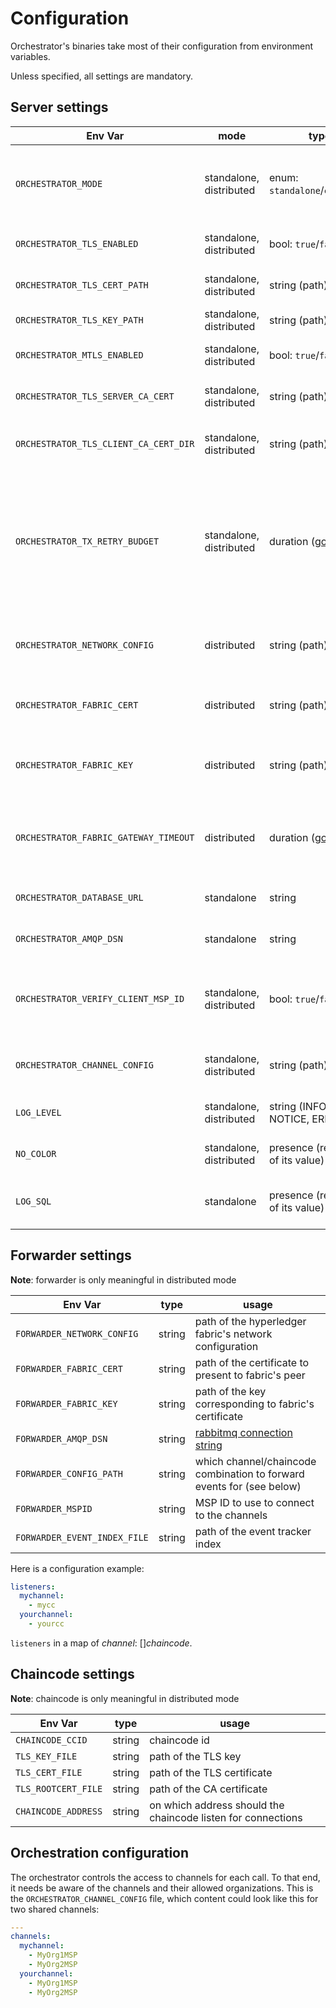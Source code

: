 # Configuration

Orchestrator's binaries take most of their configuration from environment variables.

Unless specified, all settings are mandatory.

## Server settings

| Env Var                               | mode                    | type                                                               | usage                                                                                                                      |
|---------------------------------------|-------------------------|--------------------------------------------------------------------|----------------------------------------------------------------------------------------------------------------------------|
| `ORCHESTRATOR_MODE`                   | standalone, distributed | enum: `standalone`/`chaincode`                                     | specify in which mode to run the orchestrator (defaults to `standalone`)                                                   |
| `ORCHESTRATOR_TLS_ENABLED`            | standalone, distributed | bool: `true`/`false`                                               | whether to add TLS on transport                                                                                            |
| `ORCHESTRATOR_TLS_CERT_PATH`          | standalone, distributed | string (path)                                                      | path of the certificate to use                                                                                             |
| `ORCHESTRATOR_TLS_KEY_PATH`           | standalone, distributed | string (path)                                                      | path of the key to use                                                                                                     |
| `ORCHESTRATOR_MTLS_ENABLED`           | standalone, distributed | bool: `true`/`false`                                               | whether to enable mutual TLS                                                                                               |
| `ORCHESTRATOR_TLS_SERVER_CA_CERT`     | standalone, distributed | string (path)                                                      | path of the CA certificate to use                                                                                          |
| `ORCHESTRATOR_TLS_CLIENT_CA_CERT_DIR` | standalone, distributed | string (path)                                                      | directory containing CA certificates of the client                                                                         |
| `ORCHESTRATOR_TX_RETRY_BUDGET`        | standalone, distributed | duration ([go format](https://golang.org/pkg/time/#ParseDuration)) | duration during which the transaction can be retried in case of unserializable read/write dependencies (defaults to 500ms) |
| `ORCHESTRATOR_NETWORK_CONFIG`         | distributed             | string (path)                                                      | path of the hyperledger fabric's network configuration                                                                     |
| `ORCHESTRATOR_FABRIC_CERT`            | distributed             | string (path)                                                      | path of the certificate to present to fabric's peer                                                                        |
| `ORCHESTRATOR_FABRIC_KEY`             | distributed             | string (path)                                                      | path of the key corresponding to fabric's certificate                                                                      |
| `ORCHESTRATOR_FABRIC_GATEWAY_TIMEOUT` | distributed             | duration ([go format](https://golang.org/pkg/time/#ParseDuration)) | Commit timeout for all transaction submissions for the gateway                                                             |
| `ORCHESTRATOR_DATABASE_URL`           | standalone              | string                                                             | [postgresql connection string](http://www.postgresql.cn/docs/13/libpq-connect.html#LIBPQ-CONNSTRING)                       |
| `ORCHESTRATOR_AMQP_DSN`               | standalone              | string                                                             | [rabbitmq connection string](https://www.rabbitmq.com/uri-spec.html)                                                       |
| `ORCHESTRATOR_VERIFY_CLIENT_MSP_ID`   | standalone, distributed | bool: `true`/`false`                                               | whether to check that client certificate matches the MSPID header                                                          |
| `ORCHESTRATOR_CHANNEL_CONFIG`         | standalone, distributed | string (path)                                                      | where to find the [application configuration](#orchestration-configuration)                                                |
| `LOG_LEVEL`                           | standalone, distributed | string (INFO, WARN, NOTICE, ERROR, etc)                            | log verbosity (default to INFO)                                                                                            |
| `NO_COLOR`                            | standalone, distributed | presence (regardless of its value)                                 | disable log color (see [no-color](https://no-color.org/))                                                                  |
| `LOG_SQL`                             | standalone              | presence (regardless of its value)                                 | log SQL statements with debug verbosity.                                                                                   |

## Forwarder settings

**Note**: forwarder is only meaningful in distributed mode

| Env Var                      | type   | usage                                                                 |
|------------------------------|--------|-----------------------------------------------------------------------|
| `FORWARDER_NETWORK_CONFIG`   | string | path of the hyperledger fabric's network configuration                |
| `FORWARDER_FABRIC_CERT`      | string | path of the certificate to present to fabric's peer                   |
| `FORWARDER_FABRIC_KEY`       | string | path of the key corresponding to fabric's certificate                 |
| `FORWARDER_AMQP_DSN`         | string | [rabbitmq connection string](https://www.rabbitmq.com/uri-spec.html)  |
| `FORWARDER_CONFIG_PATH`      | string | which channel/chaincode combination to forward events for (see below) |
| `FORWARDER_MSPID`            | string | MSP ID to use to connect to the channels                              |
| `FORWARDER_EVENT_INDEX_FILE` | string | path of the event tracker index                                       |

Here is a configuration example:
```yaml
listeners:
  mychannel:
    - mycc
  yourchannel:
    - yourcc
```

`listeners` in a map of *channel*: []*chaincode*.

## Chaincode settings

**Note**: chaincode is only meaningful in distributed mode

| Env Var             | type   | usage                                                        |
|---------------------|--------|--------------------------------------------------------------|
| `CHAINCODE_CCID`    | string | chaincode id                                                 |
| `TLS_KEY_FILE`      | string | path of the TLS key                                          |
| `TLS_CERT_FILE`     | string | path of the TLS certificate                                  |
| `TLS_ROOTCERT_FILE` | string | path of the CA certificate                                   |
| `CHAINCODE_ADDRESS` | string | on which address should the chaincode listen for connections |

## Orchestration configuration

The orchestrator controls the access to channels for each call.
To that end, it needs be aware of the channels and their allowed organizations.
This is the `ORCHESTRATOR_CHANNEL_CONFIG` file, which content could look like this for two shared channels:

```yml
---
channels:
  mychannel:
    - MyOrg1MSP
    - MyOrg2MSP
  yourchannel:
    - MyOrg1MSP
    - MyOrg2MSP
```
